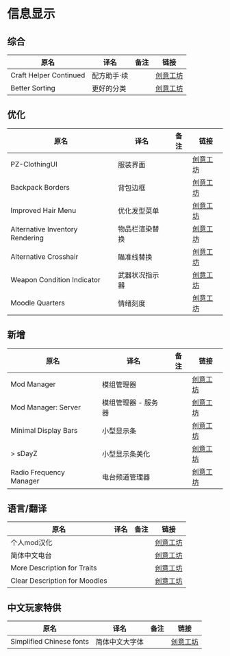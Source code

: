 # 信息显示

## 综合

| 原名                   | 译名        | 备注 | 链接                                                                          |
| ---------------------- | ----------- | ---- | ----------------------------------------------------------------------------- |
| Craft Helper Continued | 配方助手·续 |      | [创意工坊](https://steamcommunity.com/sharedfiles/filedetails/?id=2787291513) |
| Better Sorting         | 更好的分类  |      | [创意工坊](https://steamcommunity.com/sharedfiles/filedetails/?id=2313387159) |

## 优化

| 原名                            | 译名           | 备注 | 链接                                                                          |
| ------------------------------- | -------------- | ---- | ----------------------------------------------------------------------------- |
| PZ-ClothingUI                   | 服装界面       |      | [创意工坊](https://steamcommunity.com/sharedfiles/filedetails/?id=2695471997) |
| Backpack Borders                | 背包边框       |      | [创意工坊](https://steamcommunity.com/sharedfiles/filedetails/?id=2808679062) |
| Improved Hair Menu              | 优化发型菜单   |      | [创意工坊](https://steamcommunity.com/sharedfiles/filedetails/?id=2732662310) |
| Alternative Inventory Rendering | 物品栏渲染替换 |      | [创意工坊](https://steamcommunity.com/sharedfiles/filedetails/?id=2809595776) |
| Alternative Crosshair           | 瞄准线替换     |      | [创意工坊](https://steamcommunity.com/sharedfiles/filedetails/?id=2814165668) |
| Weapon Condition Indicator      | 武器状况指示器 |      | [创意工坊](https://steamcommunity.com/sharedfiles/filedetails/?id=2619072426) |
| Moodle Quarters                 | 情绪刻度       |      | [创意工坊](https://steamcommunity.com/sharedfiles/filedetails/?id=2854030563) |

## 新增

| 原名                    | 译名                | 备注 | 链接                                                                          |
| ----------------------- | ------------------- | ---- | ----------------------------------------------------------------------------- |
| Mod Manager             | 模组管理器          |      | [创意工坊](https://steamcommunity.com/sharedfiles/filedetails/?id=2694448564) |
| Mod Manager: Server     | 模组管理器 - 服务器 |      | [创意工坊](https://steamcommunity.com/sharedfiles/filedetails/?id=2725216703) |
| Minimal Display Bars    | 小型显示条          |      | [创意工坊](https://steamcommunity.com/sharedfiles/filedetails/?id=2004998206) |
| > sDayZ                 | 小型显示条美化      |      | [创意工坊](https://steamcommunity.com/sharedfiles/filedetails/?id=2799152712) |
| Radio Frequency Manager | 电台频道管理器      |      | [创意工坊](https://steamcommunity.com/sharedfiles/filedetails/?id=2735294987) |

## 语言/翻译

| 原名                          | 译名 | 备注 | 链接                                                                          |
| ----------------------------- | ---- | ---- | ----------------------------------------------------------------------------- |
| 个人mod汉化                   |      |      | [创意工坊](https://steamcommunity.com/sharedfiles/filedetails/?id=2216172287) |
| 简体中文电台                  |      |      | [创意工坊](https://steamcommunity.com/sharedfiles/filedetails/?id=2234859503) |
| More Description for Traits   |      |      | [创意工坊](https://steamcommunity.com/sharedfiles/filedetails/?id=2685168362) |
| Clear Description for Moodles |      |      | [创意工坊](https://steamcommunity.com/sharedfiles/filedetails/?id=2763647806) |

## 中文玩家特供

| 原名                     | 译名           | 备注 | 链接                                                                          |
| ------------------------ | -------------- | ---- | ----------------------------------------------------------------------------- |
| Simplified Chinese fonts | 简体中文大字体 |      | [创意工坊](https://steamcommunity.com/sharedfiles/filedetails/?id=2322470605) |

